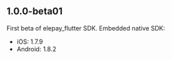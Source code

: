## 1.0.0-beta01

First beta of elepay_flutter SDK.
Embedded native SDK:
  * iOS: 1.7.9
  * Android: 1.8.2